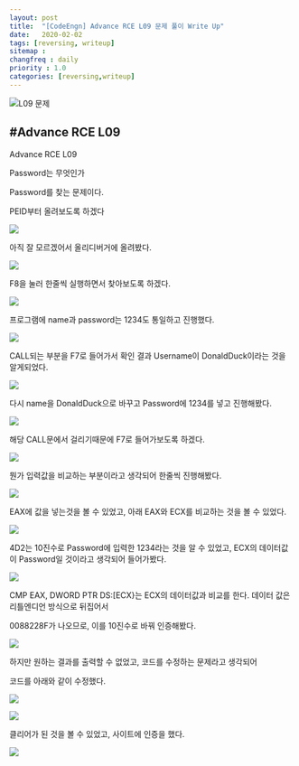 ```yaml
---
layout: post
title:  "[CodeEngn] Advance RCE L09 문제 풀이 Write Up"
date:   2020-02-02
tags: [reversing, writeup]
sitemap :
changfreq : daily
priority : 1.0
categories: [reversing,writeup]
---
```


![L09 문제](https://img1.daumcdn.net/thumb/R1280x0/?scode=mtistory2&fname=https%3A%2F%2Fk.kakaocdn.net%2Fdn%2FeyRyZx%2FbtqBEA6S7mN%2FCww3FaDEvQopcwnJnCssqk%2Fimg.png)

#Advance RCE L09
---

Advance RCE L09

Password는 무엇인가


Password를 찾는 문제이다.

PEID부터 올려보도록 하겠다

![](https://img1.daumcdn.net/thumb/R1280x0/?scode=mtistory2&fname=https%3A%2F%2Fk.kakaocdn.net%2Fdn%2FLOfFa%2FbtqBEBxW9vc%2Fo2JllYvOGgRens9AEPFAT1%2Fimg.png)

아직 잘 모르겠어서 올리디버거에 올려봤다.

![](https://img1.daumcdn.net/thumb/R1280x0/?scode=mtistory2&fname=https%3A%2F%2Fk.kakaocdn.net%2Fdn%2FbJEPoi%2FbtqBGYyvQoB%2FoKCfUXYkHFsbYGrWZ31DE1%2Fimg.png)

F8을 눌러 한줄씩 실행하면서 찾아보도록 하겠다.

![](https://img1.daumcdn.net/thumb/R1280x0/?scode=mtistory2&fname=https%3A%2F%2Fk.kakaocdn.net%2Fdn%2FDi7U6%2FbtqBFMlhIQQ%2FZDw3fHmx3iCxluAj4yETRk%2Fimg.png)

프로그램에 name과 password는 1234도 통일하고 진행했다.

![](https://img1.daumcdn.net/thumb/R1280x0/?scode=mtistory2&fname=https%3A%2F%2Fk.kakaocdn.net%2Fdn%2FYf5pI%2FbtqBEBSixze%2FChZXK6B3E8YjxVS15BwbW0%2Fimg.png)

CALL되는 부분을 F7로 들어가서 확인 결과 Username이 DonaldDuck이라는 것을 알게되었다.

![](https://img1.daumcdn.net/thumb/R1280x0/?scode=mtistory2&fname=https%3A%2F%2Fk.kakaocdn.net%2Fdn%2Fb5dvFx%2FbtqBDW3G3wT%2FHgF3DYeltlKiXdGsZWLXJK%2Fimg.png)

다시 name을 DonaldDuck으로 바꾸고 Password에 1234를 넣고 진행해봤다.

![](https://img1.daumcdn.net/thumb/R1280x0/?scode=mtistory2&fname=https%3A%2F%2Fk.kakaocdn.net%2Fdn%2Fcy25z4%2FbtqBHxUZuwn%2FRbm5TBymLT8gVf14t88f61%2Fimg.png)

해당 CALL문에서 걸리기때문에 F7로 들어가보도록 하겠다.

![](https://img1.daumcdn.net/thumb/R1280x0/?scode=mtistory2&fname=https%3A%2F%2Fk.kakaocdn.net%2Fdn%2FbE4mCP%2FbtqBD2ijW3x%2FM0sAhKUVfA0FA92VORqeE1%2Fimg.png)

뭔가 입력값을 비교하는 부분이라고 생각되어 한줄씩 진행해봤다.

![](https://img1.daumcdn.net/thumb/R1280x0/?scode=mtistory2&fname=https%3A%2F%2Fk.kakaocdn.net%2Fdn%2Fn2MV0%2FbtqBGqovm1c%2FUVVZ5r4Ch2n8ROWNJHdZSK%2Fimg.png)

EAX에 값을 넣는것을 볼 수 있었고, 아래 EAX와 ECX를 비교하는 것을 볼 수 있었다. 

![](https://img1.daumcdn.net/thumb/R1280x0/?scode=mtistory2&fname=https%3A%2F%2Fk.kakaocdn.net%2Fdn%2FbX0nZu%2FbtqBGYrMUxI%2FgXMYIxu8mkzWD9kxw0PX1K%2Fimg.png)

4D2는 10진수로 Password에 입력한 1234라는 것을 알 수 있었고, ECX의 데이터값이 Password일 것이라고 생각되어 들어가봤다.

![](https://img1.daumcdn.net/thumb/R1280x0/?scode=mtistory2&fname=https%3A%2F%2Fk.kakaocdn.net%2Fdn%2FnqkhC%2FbtqBD23ELum%2FETffnvBmJysRNSrXL7vUU0%2Fimg.png)

CMP EAX, DWORD PTR DS:[ECX}는 ECX의 데이터값과 비교를 한다. 데이터 값은 리틀엔디언 방식으로 뒤집어서

0088228F가 나오므로, 이를 10진수로 바꿔 인증해봤다.

![](https://img1.daumcdn.net/thumb/R1280x0/?scode=mtistory2&fname=https%3A%2F%2Fk.kakaocdn.net%2Fdn%2FbcLx79%2FbtqBE1DaPiu%2FrtLDGGJvQJZVaaWRM8tkyK%2Fimg.png)

하지만 원하는 결과를 출력할 수 없었고, 코드를 수정하는 문제라고 생각되어

코드를 아래와 같이 수정했다.

![](https://img1.daumcdn.net/thumb/R1280x0/?scode=mtistory2&fname=https%3A%2F%2Fk.kakaocdn.net%2Fdn%2F4d9Cv%2FbtqBDYmSyZ9%2FR5SBA4m4BvSrpEyCa4vLZ0%2Fimg.png)

![](https://img1.daumcdn.net/thumb/R1280x0/?scode=mtistory2&fname=https%3A%2F%2Fk.kakaocdn.net%2Fdn%2FsoCoG%2FbtqBG0pzy7P%2FszjkIWN0JNWLZOJEXQ374K%2Fimg.png)

클리어가 된 것을 볼 수 있었고, 사이트에 인증을 했다.

![](https://img1.daumcdn.net/thumb/R1280x0/?scode=mtistory2&fname=https%3A%2F%2Fk.kakaocdn.net%2Fdn%2FbnhHOh%2FbtqBG0pzzRv%2FbCks2DVnafoctF99O708o1%2Fimg.png)